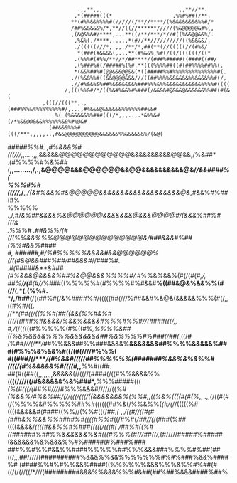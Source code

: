                                                                                                     
                                                                                                    
                                                                                                    
                          .,,**,,,                        ,,**//**.                                 
                         ,*(#####(((*                   ,%%#%##(/**,                                
                        **(#%%&&%%%%#(/////(/**//****/(%&&&&&&&&%%#/*                               
                        /##%&&&&&%/*,**//((//******/////(%&@@@@@&#%(,                               
                        ,(&@&%&#/****,...**((/**/***/*//#((%&&@@&&%/.                               
                         ,%&%(,/****,....,*(#//**//////////((%&&&&/.                                
                         ./(((((///*,.,,./**/*,##(**(//(((((//(#%&/                                 
                          *(###(#&&&&(,...**(#%&&%,%#(/((/((((((/((*                                
                         .(%%%#(#%%/**//*/##****/(###%#####((####((##/                              
                         ,(%###%#(/#####%(%#.**(((%%%%##((#(##%%%%##%%(.                            
                         *(&&%##%#(@@&&&@@&&(*((#####%%#%%%%%%%%%%%%%%#(.                           
                        ./(%&&%%#((&&@@@@&&&///((##%%%%&&&&&&%%&&&&%%#(/,                           
                        .//#%&&%&%##%&&&&&&&%###%%%&%%&&&&&&&&&&&%%%%#((((                          
                      /,(((%%&#/*/((%&#%&&%#%###(/&&&&#@&&&@&&&&&&%%##(#(&(                         
               ,(((//(((**,.,(###%%%&%%%%%%%%%#/,...,#%&&&@&&&&&&%%%%%%##&&#                        
                   %( (%&&&&&%%###(((/*,,,..,.*&%%&#(/*%&&@@&&&%%%%%%&&%#%@&#                       
                 (##&&&%%%#(((/***,,,,,..,#&&@@@@@@@@@@@&&&&&&%%&&&&&&%/(&@(                        
  *#####%%#. ,#%&&&%#(((///*,,.....,,,&&&&&@@@@@@@@@@@@&&&&&&&&&&@@&&,/%&##*                        
     .(#%%%%#%&%##(**,,........,/,.,&@@@@&&&@@@@@@&&@@&&&&&&&&&&@&/*/&&####%(                       
         %%%#%#((///,*/**,*,/(&#%&&%#&@@@@@&&&&&&&&&&&&&&&&&&&@&,*#&&%#%##(#%                       
        %%%%%          .,/,#/*&%##&&&&%&@@@@@@&&&&&&&@&&&@@@@#/(&&&%##%#(((&                        
      .%%%#            .##&%%/(#(/(%%&&%%%@@@@@@@@@@@@@@@&/###&&&#%##(%%#&&%####                    
     #,              ######,*#*/%#%%%%%&&&&#&&@@@@@@%(/((#&@&&###%##/##&&&#*//###%#.                
                   *.#(##*###*&**&###(#%&&&@&&&&%##%&@@&&&%%%%#/.*#%%&%&&%(#(/(#(*#,/,              
                  ##%/**/(**#(#//*%###((%%%%%#(#%%%%#%#&&#**%((##&@&%&&%%(#(//(,*(,(%%#.            
                */,/###(**/((##%#(/&%####%#/(((((##(///%##&&#%&@&(&&&&&%%%(#(/,,((#%#/((.           
               /*(**(##((/((%%#(##((&&(%%#&%#(((/((###%#&&&&/%&&%&&&&#%%%#%%#//(####(((/,,          
             #,/*(/(*(*(((#%%%%%(#%((#%*,%%%%&##((%&%&&&&%%%%&&&&&&&##%&%%%%#%###(/##(*.((/#        
           /%##/*//(/**/*##%%&&&##%%###&&&&%**&&&&&&&##%%%%&&&&&%###(#%%%&%&&%#((/(#(////#%%%(      
          #((###/*(*/****/(#%&&#(((((##%%%%%%(#######%&&%&%&%%#((((/(#%&&&&&%#((((#,*,**%%#((##.    
        ##(#((##((,,,,,,,,&&&&&(//((//(####(/((#%%&&&&%%(**(((////((/#&&&&&&%&%###*,**%%%#####(((   
     *(%(#(((/(##%#///*/#%%%&&&#//////((*%#(%&&%/#%&%##/(//(((/(((/((&&&&&&&%(%%#,,((%&%((((#(#(%*,,
    .,,(/((#(#(/(%%%%&#%%%%%##%#((((((##%&(/%%&%%(*(#/(*//(((((%#((((&&&&&#(####((%%//(%%#(((/##,*(*
 ,,*/((#//((#(#(###&%%&&%%####%#((((#%%*#((/#%#(*/##//(*/(###(%##((((&&&&/*((((#&&%%#%###(((((/(((#(
/##%#((%#((######%##%%&&&&&&%&#(((#%%%(#(//##((/,*(#/////#####%#####(&&&&&&%&%&&&%%#%#####(#%###%###
###%%#%%#&&%%####%%%%%##%%%&&&###%%%%#%##(##((/,,,##/////(##########%&&&%%&&%%%%%%%#%#%###%&&%####%#
(####%%#%#%%&&%####((%%%%%%&&&%%%&%%#%##(#((/(/(//((/*///(#########&&&%%&&&%%%#&##(##%##%&&&####%##%

